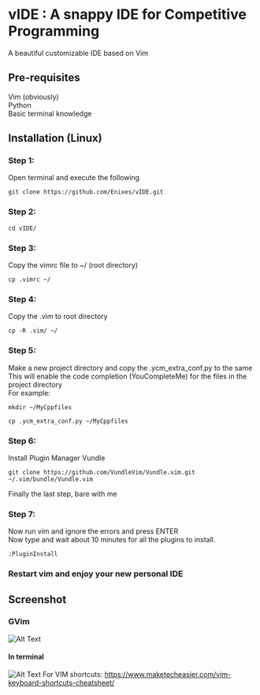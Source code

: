 # vIDE : A snappy IDE for Competitive Programming
A beautiful customizable IDE based on Vim
  
## Pre-requisites
Vim (obviously)\
Python\
Basic terminal knowledge

## Installation (Linux)
### Step 1:
Open terminal and execute the following
```
git clone https://github.com/Enixes/vIDE.git 
```
### Step 2:
```
cd vIDE/
```
### Step 3:
Copy the vimrc file to ~/ (root directory)
```
cp .vimrc ~/
```
### Step 4:
Copy the .vim to root directory
```
cp -R .vim/ ~/
```
### Step 5:
Make a new project directory and copy the .ycm_extra_conf.py  to the same \
This will enable the code completion (YouCompleteMe) for the files in the project directory\
For example:
```
mkdir ~/MyCppfiles
```
```
cp .ycm_extra_conf.py ~/MyCppfiles
```
### Step 6:
Install Plugin Manager Vundle
```
git clone https://github.com/VundleVim/Vundle.vim.git ~/.vim/bundle/Vundle.vim
```
Finally the last step, bare with me
### Step 7:
Now run vim and ignore the errors and press ENTER\
Now type and wait about 10 minutes for all the plugins to install.
```
:PluginInstall
```
### Restart vim and enjoy your new personal IDE
## Screenshot
### GVim
![Alt Text](https://github.com/Enixes/vIDE/blob/master/DeepinScreenshot_20190604165911.png)
#### In terminal
![Alt Text](https://github.com/Enixes/vIDE/blob/master/DeepinScreenshot_20190604171110.png)
For VIM shortcuts:
https://www.maketecheasier.com/vim-keyboard-shortcuts-cheatsheet/
